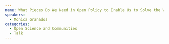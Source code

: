 ```yaml
---
name: What Pieces Do We Need in Open Policy to Enable Us to Solve the World’s Greatest Challenges
speakers:
  - Monica Granados
categories:
  - Open Science and Communities
  - Talk
---
```

